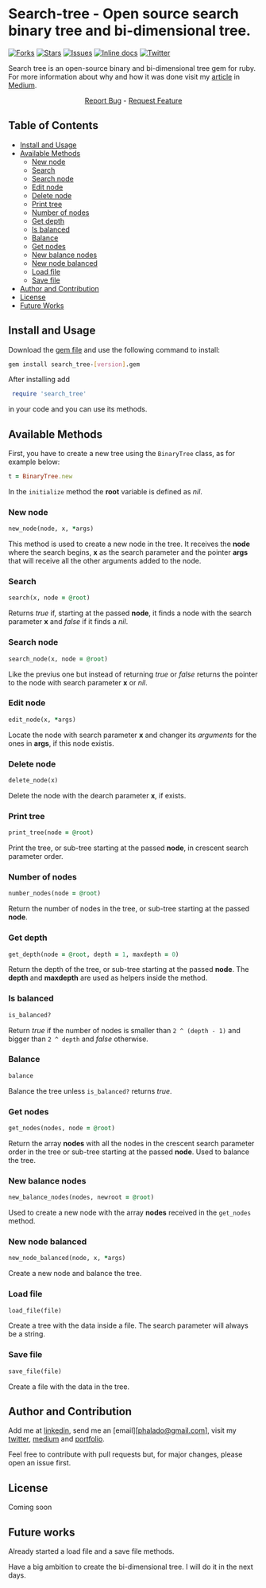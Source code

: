# Search-tree - Open source search binary tree and bi-dimensional tree.

[![Forks][forks-shield]][forks-url] [![Stars][stars-shield]][stars-url] [![Issues][issues-shield]][issues-url] [![Inline docs][docs-shield]][docs-url] [![Twitter][twitter-shield]][twitter-url]

Search tree is an open-source binary and bi-dimensional tree gem for ruby.
For more information about why and how it was done visit my [article][article-url] in [Medium][medium-phalado].

<p align="center">
    <a href="https://github.com/phalado/Search-tree/issues">Report Bug</a>
    -  <a href="https://github.com/phalado/Search-tree/issues">Request Feature</a>
</p>

<!-- TABLE OF CONTENTS -->
## Table of Contents

* [Install and Usage](#install-and-usage)
* [Available Methods](#avaiable-methods)
  * [New node](#new-node)
  * [Search](#search)
  * [Search node](#search_node)
  * [Edit node](#edit_node)
  * [Delete node](#delete-node)
  * [Print tree](#print-tree)
  * [Number of nodes](#number-of-nodes)
  * [Get depth](#get-depth)
  * [Is balanced](#is-balanced)
  * [Balance](#balance)
  * [Get nodes](#get-nodes)
  * [New balance nodes](#new-balance-nodes)
  * [New node balanced](#new-node-balanced)
  * [Load file](#load-file)
  * [Save file](#save-file)
* [Author and Contribution](#author-and-contribution)
* [License](#license)
* [Future Works](#future-works)

## Install and Usage

Download the [gem file][gem-file] and use the following command to install:
```bash
gem install search_tree-[version].gem
```
After installing add
```ruby
 require 'search_tree'
 ```
  in your code and you can use its methods.

## Available Methods

First, you have to create a new tree using the ``BinaryTree`` class, as for example below:

```ruby
t = BinaryTree.new
```
In the ``initialize`` method the **root** variable is defined as *nil*.

### New node
```ruby
new_node(node, x, *args)
```
This method is used to create a new node in the tree. It receives the **node** where the search begins, **x** as the search parameter and the pointer **args** that will receive all the other arguments added to the node.

### Search
```ruby
search(x, node = @root)
```
Returns *true* if, starting at the passed **node**, it finds a node with the search parameter **x** and *false* if it finds a *nil*.

### Search node
```ruby
search_node(x, node = @root)
```
Like the previus one but instead of returning *true* or *false* returns the pointer to the node with search parameter **x** or *nil*.

### Edit node
```ruby
edit_node(x, *args)
```
Locate the node with search parameter **x** and changer its *arguments* for the ones in **args**, if this node existis.

### Delete node
```ruby
delete_node(x)
```
Delete the node with the dearch parameter **x**, if exists.

### Print tree
```ruby
print_tree(node = @root)
```
Print the tree, or sub-tree starting at the passed **node**, in crescent search parameter order.

### Number of nodes
```ruby
number_nodes(node = @root)
```
Return the number of nodes in the tree, or sub-tree starting at the passed **node**.

### Get depth
```ruby
get_depth(node = @root, depth = 1, maxdepth = 0)
```
Return the depth of the tree, or sub-tree starting at the passed **node**. The **depth** and **maxdepth** are used as helpers inside the method.

### Is balanced
```ruby
is_balanced?
```
Return *true* if the number of nodes is smaller than ``2 ^ (depth - 1)`` and bigger than ``2 ^ depth`` and *false* otherwise.

### Balance
```ruby
balance
```
Balance the tree unless ``is_balanced?`` returns *true*.

### Get nodes
```ruby
get_nodes(nodes, node = @root)
```
Return the array **nodes** with all the nodes in the crescent search parameter order in the tree or sub-tree starting at the passed **node**. Used to balance the tree.

### New balance nodes
```ruby
new_balance_nodes(nodes, newroot = @root)
```
Used to create a new node with the array **nodes** received in the ``get_nodes`` method.

### New node balanced
```ruby
new_node_balanced(node, x, *args)
```
Create a new node and balance the tree.

### Load file
```ruby
load_file(file)
```
Create a tree with the data inside a file. The search parameter will always be a string.

### Save file
```ruby
save_file(file)
```
Create a file with the data in the tree.

## Author and Contribution

Add me at [linkedin][linkedin-url], send me an [email][phalado@gmail.com], visit my [twitter][twitter-url], [medium][medium-phalado] and [portfolio][my-portfolio].

Feel free to contribute with pull requests but, for major changes, please open an issue first.

## License

Coming soon

## Future works

Already started a load file and a save file methods.

Have a big ambition to create the bi-dimensional tree. I will do it in the next days.

<!-- MARKDOWN LINKS & IMAGES -->
<!-- https://www.markdownguide.org/basic-syntax/#reference-style-links -->
[downloads-shield]: https://img.shields.io/github/downloads/phalado/Search-tree
[downloads-url]: https://github.com/ferreirati/mv-08-htmlcss-framework/graphs/contributors

[forks-shield]: https://img.shields.io/github/forks/phalado/Search-tree
[forks-url]: https://github.com/phalado/Search-tree/network/members

[stars-shield]: https://img.shields.io/github/stars/phalado/Search-tree
[stars-url]: https://github.com/phalado/Search-tree/stargazers

[issues-shield]: https://img.shields.io/github/issues/phalado/Search-tree
[issues-url]: https://github.com/phalado/Search-tree/issues

[docs-shield]: http://inch-ci.org/github/phalado/Search-tree.svg?branch=master
[docs-url]: http://inch-ci.org/github/phalado/Search-tree

[twitter-shield]: https://img.shields.io/twitter/url?url=https%3A%2F%2Fgithub.com%2Fphalado%2FSearch-tree%2F
[twitter-url]: https://twitter.com/Phalado
[article-url]: https://medium.com/p/bdfe7069be2d/
[medium-phalado]: https://medium.com/@phalado
[gem-file]: https://github.com/phalado/Search-tree/blob/master/search_tree-1.1.0.2.gem?raw=true
[linkedin-url]: https://www.linkedin.com/in/raphael-cordeiro/
[my-portfolio]: https://phalado.github.io/

[product-screenshot]: images/screenshot.png
